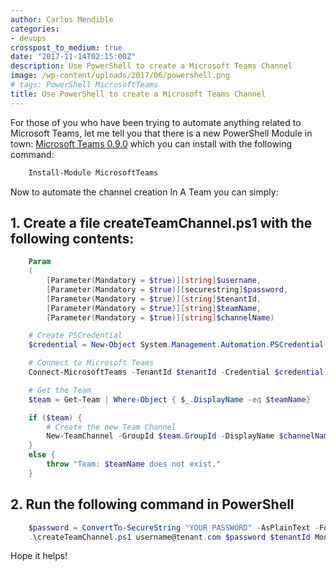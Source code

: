 ```yaml
---
author: Carlos Mendible
categories:
- devops
crosspost_to_medium: true
date: "2017-11-14T02:15:00Z"
description: Use PowerShell to create a Microsoft Teams Channel
image: /wp-content/uploads/2017/06/powershell.png
# tags: PowerShell MicrosoftTeams
title: Use PowerShell to create a Microsoft Teams Channel
---
```

For those of you who have been trying to automate anything related to Microsoft Teams, let me tell you that there is a new PowerShell Module in town: [Microsoft Teams 0.9.0](https://www.powershellgallery.com/packages/MicrosoftTeams/0.9.0) which you can install with the following command:

``` powershell
    Install-Module MicrosoftTeams
```

Now to automate the channel creation In A Team you can simply:

## 1. Create a file createTeamChannel.ps1 with the following contents:

``` powershell
    Param
    (
        [Parameter(Mandatory = $true)][string]$username,
        [Parameter(Mandatory = $true)][securestring]$password,
        [Parameter(Mandatory = $true)][string]$tenantId,
        [Parameter(Mandatory = $true)][string]$teamName,
        [Parameter(Mandatory = $true)][string]$channelName)

    # Create PSCredential
    $credential = New-Object System.Management.Automation.PSCredential($username, $password)

    # Connect to Microsoft Teams
    Connect-MicrosoftTeams -TenantId $tenantId -Credential $credential

    # Get the Team
    $team = Get-Team | Where-Object { $_.DisplayName -eq $teamName}

    if ($team) {
        # Create the new Team Channel
        New-TeamChannel -GroupId $team.GroupId -DisplayName $channelName -Description $channelName
    }
    else {
        throw "Team: $teamName does not exist."
    }
```

## 2. Run the following command in PowerShell

``` powershell
    $password = ConvertTo-SecureString "YOUR PASSWORD" -AsPlainText -Force
    .\createTeamChannel.ps1 username@tenant.com $password $tenantId MonitoringIssues Incident101
```

Hope it helps!